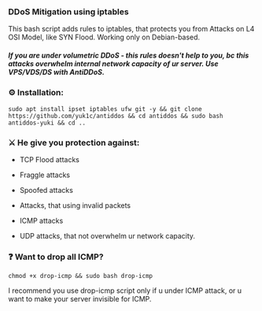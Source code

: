 ### DDoS Mitigation using iptables
This bash script adds rules to iptables, that protects you from Attacks on L4 OSI Model, like SYN Flood. Working only on Debian-based.
##### If you are under volumetric DDoS - this rules doesn't help to you, bc this attacks overwhelm internal network capacity of ur server. Use VPS/VDS/DS with AntiDDoS.

### ⚙️ Installation:
```
sudo apt install ipset iptables ufw git -y && git clone https://github.com/yuk1c/antiddos && cd antiddos && sudo bash antiddos-yuki && cd ..
```

### ⚔️ He give you protection against:

* TCP Flood attacks

* Fraggle attacks

* Spoofed attacks

* Attacks, that using invalid packets

* ICMP attacks

* UDP attacks, that not overwhelm ur network capacity.


### ❓️ Want to drop all ICMP?
```
chmod +x drop-icmp && sudo bash drop-icmp
```

I recommend you use drop-icmp script only if u under ICMP attack, or u want to make your server invisible for ICMP.
